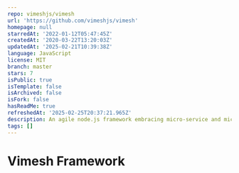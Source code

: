 ```yaml
---
repo: vimeshjs/vimesh
url: 'https://github.com/vimeshjs/vimesh'
homepage: null
starredAt: '2022-01-12T05:47:45Z'
createdAt: '2020-03-22T13:20:03Z'
updatedAt: '2025-02-21T10:39:38Z'
language: JavaScript
license: MIT
branch: master
stars: 7
isPublic: true
isTemplate: false
isArchived: false
isFork: false
hasReadMe: true
refreshedAt: '2025-02-25T20:37:21.965Z'
description: An agile node.js framework embracing micro-service and micro-frontend
tags: []
---
```


# Vimesh Framework

